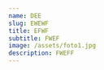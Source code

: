 ```yaml
---
name: DEE
slug: EWEWF
title: EFWF
subtitle: FWEF
image: /assets/foto1.jpg
description: FWEFF
---
```

